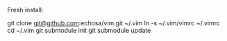 Fresh install:

git clone git@github.com:echosa/vim.git ~/.vim
ln -s ~/.vim/vimrc ~/.vimrc
cd ~/.vim
git submodule init
git submodule update
